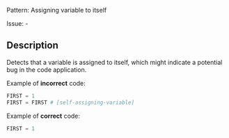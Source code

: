 Pattern: Assigning variable to itself

Issue: -

## Description

Detects that a variable is assigned to itself, which might indicate a potential bug in the code application.

Example of **incorrect** code:

```python
FIRST = 1
FIRST = FIRST # [self-assigning-variable]
```

Example of **correct** code:

```python
FIRST = 1
```